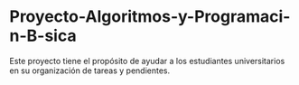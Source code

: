 # Proyecto-Algoritmos-y-Programaci-n-B-sica
Este proyecto tiene el propósito de ayudar a los estudiantes universitarios en su organización de tareas y pendientes.
